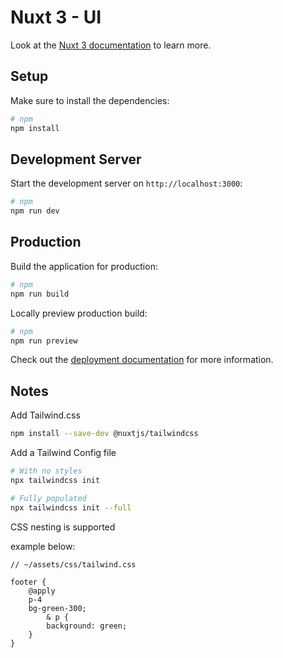# Nuxt 3 - UI

Look at the [Nuxt 3 documentation](https://nuxt.com/docs/getting-started/introduction) to learn more.

## Setup

Make sure to install the dependencies:

```bash
# npm
npm install
```

## Development Server

Start the development server on `http://localhost:3000`:

```bash
# npm
npm run dev
```

## Production

Build the application for production:

```bash
# npm
npm run build
```

Locally preview production build:

```bash
# npm
npm run preview
```

Check out the [deployment documentation](https://nuxt.com/docs/getting-started/deployment) for more information.

## Notes

Add Tailwind.css

```bash
npm install --save-dev @nuxtjs/tailwindcss
```

Add a Tailwind Config file

```bash
# With no styles
npx tailwindcss init  

# Fully populated
npx tailwindcss init --full
```

CSS nesting is supported

example below:

```
// ~/assets/css/tailwind.css  

footer {
    @apply
    p-4
    bg-green-300;
        & p {
        background: green;
    }
}
```

